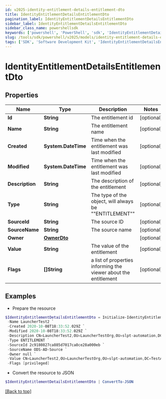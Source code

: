 ```yaml
---
id: v2025-identity-entitlement-details-entitlement-dto
title: IdentityEntitlementDetailsEntitlementDto
pagination_label: IdentityEntitlementDetailsEntitlementDto
sidebar_label: IdentityEntitlementDetailsEntitlementDto
sidebar_class_name: powershellsdk
keywords: ['powershell', 'PowerShell', 'sdk', 'IdentityEntitlementDetailsEntitlementDto', 'V2025IdentityEntitlementDetailsEntitlementDto'] 
slug: /tools/sdk/powershell/v2025/models/identity-entitlement-details-entitlement-dto
tags: ['SDK', 'Software Development Kit', 'IdentityEntitlementDetailsEntitlementDto', 'V2025IdentityEntitlementDetailsEntitlementDto']
---
```



# IdentityEntitlementDetailsEntitlementDto

## Properties

Name | Type | Description | Notes
------------ | ------------- | ------------- | -------------
**Id** | **String** | The entitlement id | [optional] 
**Name** | **String** | The entitlement name | [optional] 
**Created** | **System.DateTime** | Time when the entitlement was last modified | [optional] 
**Modified** | **System.DateTime** | Time when the entitlement was last modified | [optional] 
**Description** | **String** | The description of the entitlement | [optional] 
**Type** | **String** | The type of the object, will always be ""ENTITLEMENT"" | [optional] 
**SourceId** | **String** | The source ID | [optional] 
**SourceName** | **String** | The source name | [optional] 
**Owner** | [**OwnerDto**](owner-dto) |  | [optional] 
**Value** | **String** | The value of the entitlement | [optional] 
**Flags** | **[]String** | a list of properties informing the viewer about the entitlement | [optional] 

## Examples

- Prepare the resource
```powershell
$IdentityEntitlementDetailsEntitlementDto = Initialize-IdentityEntitlementDetailsEntitlementDto  -Id 2c91808874ff91550175097daaec161c `
 -Name LauncherTest2 `
 -Created 2020-10-08T18:33:52.029Z `
 -Modified 2020-10-08T18:33:52.029Z `
 -Description CN=LauncherTest2,OU=LauncherTestOrg,OU=slpt-automation,DC=TestAutomationAD,DC=local `
 -Type ENTITLEMENT `
 -SourceId 2c9180827ca885d7017ca8ce28a000eb `
 -SourceName ODS-AD-Source `
 -Owner null `
 -Value CN=LauncherTest2,OU=LauncherTestOrg,OU=slpt-automation,DC=TestAutomationAD,DC=local `
 -Flags [privileged]
```

- Convert the resource to JSON
```powershell
$IdentityEntitlementDetailsEntitlementDto | ConvertTo-JSON
```


[[Back to top]](#) 

